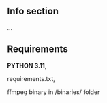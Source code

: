 ## Info section
...

## Requirements
**PYTHON 3.11**, 

requirements.txt, 

ffmpeg binary in /binaries/ folder

